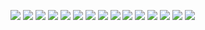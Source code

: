 ![](https://github.com/MarinaSvistunova/PIT-5-6-sem/blob/master/img/1.png)
![](https://github.com/MarinaSvistunova/PIT-5-6-sem/blob/master/img/2.png)
![](https://github.com/MarinaSvistunova/PIT-5-6-sem/blob/master/img/3.png)
![](https://github.com/MarinaSvistunova/PIT-5-6-sem/blob/master/img/4.png)
![](https://github.com/MarinaSvistunova/PIT-5-6-sem/blob/master/img/5.png)
![](https://github.com/MarinaSvistunova/PIT-5-6-sem/blob/master/img/6.png)
![](https://github.com/MarinaSvistunova/PIT-5-6-sem/blob/master/img/7.png)
![](https://github.com/MarinaSvistunova/PIT-5-6-sem/blob/master/img/8.png)
![](https://github.com/MarinaSvistunova/PIT-5-6-sem/blob/master/img/9.png)
![](https://github.com/MarinaSvistunova/PIT-5-6-sem/blob/master/img/10.png)
![](https://github.com/MarinaSvistunova/PIT-5-6-sem/blob/master/img/11.png)
![](https://github.com/MarinaSvistunova/PIT-5-6-sem/blob/master/img/12.png)
![](https://github.com/MarinaSvistunova/PIT-5-6-sem/blob/master/img/13.png)
![](https://github.com/MarinaSvistunova/PIT-5-6-sem/blob/master/img/14.png)
![](https://github.com/MarinaSvistunova/PIT-5-6-sem/blob/master/img/15.png)

